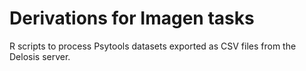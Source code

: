 Derivations for Imagen tasks
============================

R scripts to process Psytools datasets exported as CSV files
from the Delosis server.
